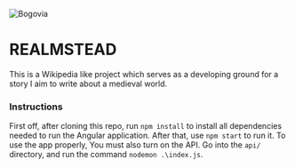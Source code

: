 ![Bogovia](https://github.com/stefanbogdanov1c/realmstead/assets/105820864/ccf08d72-992f-4c22-8fb8-f87698404ce7)

# REALMSTEAD

This is a Wikipedia like project which serves as a developing ground for a story I aim to write about a medieval world.

### Instructions

First off, after cloning this repo, run `npm install` to install all dependencies needed to run the Angular application. After that, use `npm start` to run it. 
To use the app properly, You must also turn on the API. Go into the `api/` directory, and run the command `nodemon .\index.js`.
